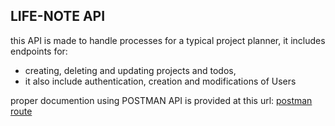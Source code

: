 LIFE-NOTE API
-------------
this API is made to handle processes for a typical project planner, it includes endpoints for: 
- creating, deleting and updating projects and todos, 
- it also include authentication, creation and modifications of Users


proper documention using POSTMAN API is provided at this url:
[postman route](https://documenter.getpostman.com/view/13215640/TzXzCws2)
